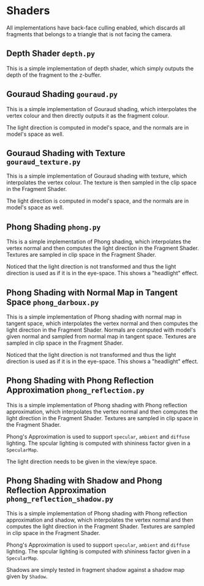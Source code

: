 # Shaders

All implementations have back-face culling enabled, which discards all fragments that belongs to a triangle that is not facing the camera.

## Depth Shader `depth.py`

This is a simple implementation of depth shader, which simply outputs the depth of the fragment to the z-buffer.

## Gouraud Shading `gouraud.py`

This is a simple implementation of Gouraud shading, which interpolates the vertex colour and then directly outputs it as the fragment colour.

The light direction is computed in model's space, and the normals are in model's space as well.

## Gouraud Shading with Texture `gouraud_texture.py`

This is a simple implementation of Gouraud shading with texture, which interpolates the vertex colour. The texture is then sampled in the clip space in the Fragment Shader.

The light direction is computed in model's space, and the normals are in model's space as well.

## Phong Shading `phong.py`

This is a simple implementation of Phong shading, which interpolates the vertex normal and then computes the light direction in the Fragment Shader. Textures are sampled in clip space in the Fragment Shader.

Noticed that the light direction is not transformed and thus the light direction is used as if it is in the eye-space. This shows a "headlight" effect.

## Phong Shading with Normal Map in Tangent Space `phong_darboux.py`

This is a simple implementation of Phong shading with normal map in tangent space, which interpolates the vertex normal and then computes the light direction in the Fragment Shader. Normals are computed with model's given normal and sampled from normal map in tangent space. Textures are sampled in clip space in the Fragment Shader.

Noticed that the light direction is not transformed and thus the light direction is used as if it is in the eye-space. This shows a "headlight" effect.

## Phong Shading with Phong Reflection Approximation `phong_reflection.py`

This is a simple implementation of Phong shading with Phong reflection approximation, which interpolates the vertex normal and then computes the light direction in the Fragment Shader. Textures are sampled in clip space in the Fragment Shader.

Phong's Approximation is used to support `specular`, `ambient` and `diffuse` lighting. The spcular lighting is computed with shininess factor given in a `SpecularMap`.

The light direction needs to be given in the view/eye space.

## Phong Shading with Shadow and Phong Reflection Approximation `phong_reflection_shadow.py`

This is a simple implementation of Phong shading with Phong reflection approximation and shadow, which interpolates the vertex normal and then computes the light direction in the Fragment Shader. Textures are sampled in clip space in the Fragment Shader.

Phong's Approximation is used to support `specular`, `ambient` and `diffuse` lighting. The spcular lighting is computed with shininess factor given in a `SpecularMap`.

Shadows are simply tested in fragment shadow against a shadow map given by `Shadow`.
